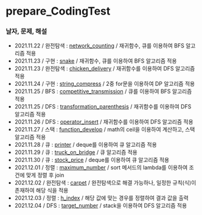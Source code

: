 # prepare_CodingTest

### 날자, 문제, 해설
* 2021.11.22 / 완전탐색 : [network_counting](https://programmers.co.kr/learn/courses/30/lessons/43162) / 재귀함수, 큐를 이용하여 BFS 알고리즘 적용
* 2021.11.23 / 구현 : [snake](https://www.acmicpc.net/problem/3190) / 재귀함수, 큐를 이용하여 BFS 알고리즘 적용
* 2021.11.23 / 완전탐색 : [chicken_delivery](https://www.acmicpc.net/problem/15686) / 재귀함수를 이용하여 DFS 알고리즘 적용
* 2021.11.24 / 구현 : [string_compress](https://programmers.co.kr/learn/courses/30/lessons/60057) / 2중 for문을 이용하여 DP 알고리즘 적용
* 2021.11.25 / BFS : [competitive_transmission](https://www.acmicpc.net/problem/18405) / 큐를 이용하여 BFS 알고리즘 적용
* 2021.11.25 / DFS : [transformation_parenthesis](https://programmers.co.kr/learn/courses/30/lessons/60058) / 재귀함수를 이용하여 DFS 알고리즘 적용
* 2021.11.26 / DFS : [operator_insert](https://www.acmicpc.net/problem/14888) / 재귀함수를 이용하여 DFS 알고리즘 적용
* 2021.11.27 / 스택 : [function_develop](https://programmers.co.kr/learn/courses/30/lessons/42586) / math의 ceil을 이용하여 계산하고, 스택 알고리즘 적용
* 2021.11.28 / 큐 : [printer](https://programmers.co.kr/learn/courses/30/lessons/42587) / deque를 이용하여 큐 알고리즘 적용
* 2021.11.29 / 큐 : [truck_on_bridge](https://programmers.co.kr/learn/courses/30/lessons/42583) / 큐 알고리즘 적용
* 2021.11.30 / 큐 : [stock_price](https://programmers.co.kr/learn/courses/30/lessons/42584) / deque를 이용하여 큐 알고리즘 적용
* 2021.12.01 / 정렬 : [maximum_number](https://programmers.co.kr/learn/courses/30/lessons/42746) / sort 메서드의 lambda를 이용하여 조건에 맞게 정렬 후 join
* 2021.12.02 / 완전탐색 : [carpet](https://programmers.co.kr/learn/courses/30/lessons/42842) / 완전탐색으로 해결 가능하나, 일정한 규칙(식)이 존재하여 해당 식을 적용
* 2021.12.03 / 정렬 : [h_index](https://programmers.co.kr/learn/courses/30/lessons/42747) / 해당 값에 맞는 경우를 정렬하여 결과 값을 출력
* 2021.12.04 / DFS : [target_number](https://programmers.co.kr/learn/courses/30/lessons/43165) / stack을 이용하여 DFS 알고리즘 적용
